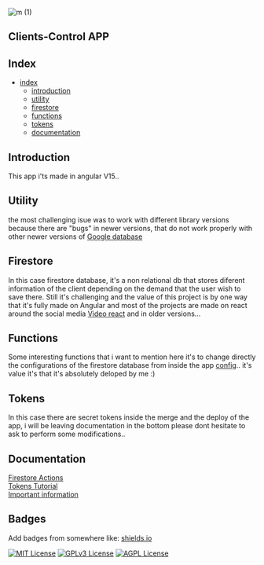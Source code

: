 
![m (1)](https://github.com/jose-campos1/clients-control/assets/106594685/522cd4af-f573-4371-a35c-8b1a2f6fa8fe)

<h2>Clients-Control APP<h2>

## Index
* [index](#index)
  * [introduction](#introduction)
  * [utility](#utility)
  * [firestore](#firestore)
  * [functions](#functions)
  * [tokens](#tokens)
  * [documentation](#documentation)

## Introduction

This app i'ts made in angular V15..

## Utility

the most challenging isue was to work with different library versions because there are "bugs" in newer versions, that do not work properly with other newer versions of [Google database](https://console.firebase.google.com/u/0/project/client-control-project/firestore/data/~2Fclients~2F1j96OtWKUgPXe77z9oUs)

## Firestore

In this case firestore database, it's a non relational db that stores diferent information of the client depending on the demand that the user wish to save there. Still it's challenging and the value of this project is by one way that it's fully made on Angular and most of the projects are made on react around the social media [Video react](https://www.youtube.com/watch?v=qWy9ylc3f9U&t=312s) and in older versions...

## Functions

Some interesting functions that i want to mention here it's to change directly the configurations of the firestore database from inside the app [config](https://github.com/jose-campos1/clients-control/blob/master/src/app/servicios/configuration-services.ts).. it's value it's that it's absolutely deloped by me :) 

## Tokens

In this case there are secret tokens inside the merge and the deploy of the app, i will be leaving documentation in the bottom please dont hesitate to ask to perform some modifications.. </p>

## Documentation

[Firestore Actions](https://github.com/marketplace/actions/github-action-for-firebase)
<br>
[Tokens Tutorial](https://www.youtube.com/watch?v=ohslXhhNdOM&list=PL8MdgUsZFQ9g1oGGLR4XohXqS1RYJ2ZXR&index=23)
<br>
[Important information](https://www.youtube.com/watch?v=CWjcjnYNAw4&list=PL8MdgUsZFQ9g1oGGLR4XohXqS1RYJ2ZXR&index=27)



## Badges

Add badges from somewhere like: [shields.io](https://shields.io/)

[![MIT License](https://img.shields.io/badge/License-MIT-green.svg)](https://choosealicense.com/licenses/mit/)
[![GPLv3 License](https://img.shields.io/badge/License-GPL%20v3-yellow.svg)](https://opensource.org/licenses/)
[![AGPL License](https://img.shields.io/badge/license-AGPL-blue.svg)](http://www.gnu.org/licenses/agpl-3.0)


